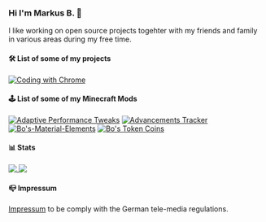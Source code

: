 ### Hi I'm Markus B. 👋

I like working on open source projects togehter with my friends and family in various areas during my free time.

#### 🛠 List of some of my projects
[![Coding with Chrome](https://github-readme-stats.vercel.app/api/pin/?username=google&repo=coding-with-chrome)](https://github.com/google/coding-with-chrome)

#### 🕹 List of some of my Minecraft Mods
[![Adaptive Performance Tweaks](https://github-readme-stats.vercel.app/api/pin/?username=MarkusBordihn&repo=BOs-Adaptive-Performance-Tweaks)](https://github.com/MarkusBordihn/BOs-Adaptive-Performance-Tweaks)
[![Advancements Tracker](https://github-readme-stats.vercel.app/api/pin/?username=MarkusBordihn&repo=advancements_tracker)](https://github.com/MarkusBordihn/advancements_tracker)
[![Bo's-Material-Elements](https://github-readme-stats.vercel.app/api/pin/?username=MarkusBordihn&repo=BOs-Material-Elements)](https://github.com/MarkusBordihn/BOs-Material-Elements)
[![Bo's Token Coins](https://github-readme-stats.vercel.app/api/pin/?username=MarkusBordihn&repo=BOs-Token-Coins)](https://github.com/MarkusBordihn/BOs-Token-Coins)

<!--
**MarkusBordihn/MarkusBordihn** is a ✨ _special_ ✨ repository because its `README.md` (this file) appears on your GitHub profile.

Here are some ideas to get you started:

- 🔭 I’m currently working on ...
- 🌱 I’m currently learning ...
- 👯 I’m looking to collaborate on ...
- 🤔 I’m looking for help with ...
- 💬 Ask me about ...
- 📫 How to reach me: ...
- 😄 Pronouns: ...
- ⚡ Fun fact: ...
-->

#### 📊 Stats

<a href="https://github.com/anuraghazra/github-readme-stats">
  <img align="center" valign="top" src="https://github-readme-stats.vercel.app/api?username=MarkusBordihn&show_icons=true" />
</a>
<a href="https://github.com/anuraghazra/github-readme-stats">
  <img align="center" valign="top" src="https://github-readme-stats.vercel.app/api/top-langs/?username=MarkusBordihn&layout=compact" />
</a>
<br>

#### 📪 Impressum
[Impressum](https://github.com/MarkusBordihn/Impressum) to be comply with the German tele-media regulations.
